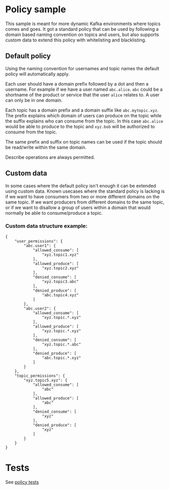 # Policy sample

This sample is meant for more dynamic Kafka environments where topics comes and goes.
It got a standard policy that can be used by following a domain based naming convention on topics and users, but also supports custom data to extend this policy with whitelisting and blacklisting.

## Default policy

Using the naming convention for usernames and topic names the default policy will automatically apply.

Each user should have a domain prefix followed by a dot and then a username.
For example if we have a user named `abc.alice`. `abc` could be a shortname of the product or service that the user `alice` relates to. A user can only be in one domain.

Each topic has a domain prefix and a domain suffix like `abc.mytopic.xyz`. The prefix explains which domain of users can produce on the topic while the suffix explains who can consume from the topic. In this case `abc.alice` would be able to produce to the topic and `xyz.bob` will be authorized to consume from the topic.

The same prefix and suffix on topic names can be used if the topic should be read/write within the same domain.

Describe operations are always permitted.

## Custom data

In some cases where the default policy isn't enough it can be extended using custom data. Known usecases where the standard policy is lacking is if we want to have consumers from two or more different domains on the same topic. If we want producers from different domains to the same topic, or if we want to disallow a group of users within a domain that would normally be able to consume/produce a topic.

### Custom data structure example:
```
{
    "user_permissions": {
        "abc.user1": {
            "allowed_consume": [
                "xyz.topic1.xyz"
            ],
            "allowed_produce": [
                "xyz.topic2.xyz"
            ],
            "denied_consume": [
                "xyz.topic3.abc"
            ],
            "denied_produce": [
                "abc.topic4.xyz"
            ]
        },
        "abc.user2": {
            "allowed_consume": [
                "xyz.topic.*.xyz"
            ],
            "allowed_produce": [
                "xyz.topic.*.xyz"
            ],
            "denied_consume": [
                "xyz.topic.*.abc"
            ],
            "denied_produce": [
                "abc.topic.*.xyz"
            ]
        }
    },
    "topic_permissions": {
        "xyz.topic5.xyz": {
            "allowed_consume": [
                "abc"
            ],
            "allowed_produce": [
                "abc"
            ],
            "denied_consume": [
                "xyz"
            ],
            "denied_produce": [
                "xyz"
            ]
        }
    }
}
```


# Tests

See [policy tests](../../test/rego/domain_based_policy/README.md)
